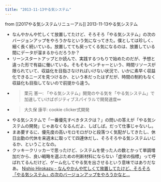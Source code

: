 ```yaml
---
title: "2013-11-13やる気システム"
---
```


from [[2017やる気システムリニューアル]]
2013-11-13やる気システム
- なんやかんや忙しくて放置してたけど、そろそろ「やる気システム」の次のバージョンアップをやろうかなという気になってきた。僕としては珍しく、細く長く続いている。放置してても戻ってくる気になるのは、放置している間にデータが溜まるからだろうか？
- リーンスタートアップとか読んで、実践するつもりで始めたのだが、予想と違った形で有益に働いている。そもそもベンチャーという、時間リソースが限られていて、収益化を目指さなければいけない状況で、いかに素早く収益化できるニーズを見つけるか、という本だったはずだが、時間の制約もなく収益化も目指してないので前提から違う。
- > 栗元 憲一: 「やる気システム」開発のやる気を「やる気システム」で加速していけばポジティブスパイラルで開発速度∞
- > 大久保 康平: cookie clicker式開発
- やる気システムで「一番優先すべきタスクは？」の問いの答えが「やる気システムの開発」じゃあなくなるんだよ、しばしば。だって仕事じゃないし。
- まあ要するに、優先度の高いモロモロがひと段落つく気配がしてきたし、休日出勤の代休を来週末に取ってて四連休だし、そろそろやる気システムいじるか、ということなの。
- クッキークリッカーで思ったけど、システムを使った人の数とかって単調増加だから、良い戦略を選ぶための判断材料にならない「虚栄の指標」って呼ばれてるんだけど、ゲーム化してやる気を出させるという意味ではありだなあ。
[Nishio Hirokazu - なんやかんや忙しくて放置してたけど、そろそろ「やる気システム」の次のバージョンアップをやろうかなと...](https://www.facebook.com/nishiohirokazu/posts/10201996503010692)

